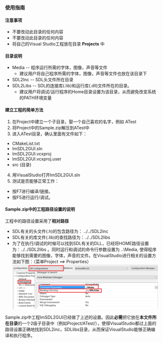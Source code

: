 ### 使用指南


#### 注意事项
- 不要改动此目录的任何内容
- 不要改动此目录的任何内容
- 将自己的Visual Studio工程放在目录 **Projects** 中

#### 目录说明
- Media    -- 程序运行所需的字体，图像，声音等文件
  - 建议用户将自己程序所需的字体，图像，声音等文件也放在该目录下
- SDL2Inc  -- SDL头文件所在目录
- SDL2Libs -- SDL的连接库(.lib)和运行库(.dll)文件所在的目录。
  - 建议用户将调试/运行程序的Home目录设置为该目录，从而避免改变系统的PATH环境变量


#### 建立工程的简单方法
1. 在Project中建立一个子目录，娶一个自己喜欢的名字，例如 ATest
2. 将Project中的Sample.zip解压到ATest中
3. 进入ATest目录，确认里面有文件如下：
  - CMakeList.txt
  - ImSDL2GUI.sln
  - ImSDL2GUI.vcxproj
  - ImSDL2GUI.vcxproj.user
  - src (目录)
4. 用VisualStudio打开ImSDL2GUI.sln
5. 测试是否能够正常工作：
  - 按F7进行编译/链接。
  - 按F5进行运行/调试。

#### Sample.zip中的工程路径设置的说明
工程中的路径设置采用了**相对路径**
- SDL有关的头文件(.h)的包含路径为：  ../../SDL2inc
- SDL有关的库文件(.lib)的查找路径为：../../SDL2libs
- 为了在执行/调试的时候可以找到SDL有关的DLL，已经将HOME路径设置为：../../SDL2libs 。同时运行和调试的命令行参数设置为 ..\Media, 使得程序能够找到需要的图像，字体，声音的文件。在VisualStudio进行相关的设置方法如下图：（菜单Project ==> Properties）
![调试路径设置](Media/mdpic/debugpath.png)

Sample.zip中工程ImSDL2GUI已经做了上述的设置。因此**必需**把它放在**本文件所在目录**的一个2级子目录中（例如Project/ATest/），使得VisualStudio都过上面的路径设置正确地找到SDL2inc，SDLlibs目录，从而保证VisualStudio能够正确编译和执行程序。

